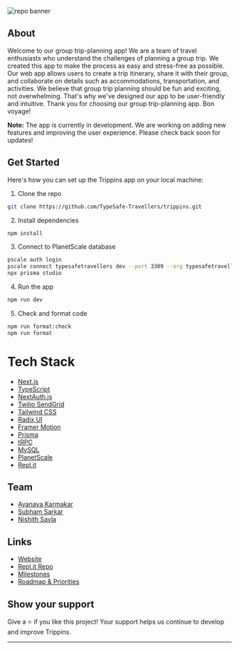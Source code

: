 ![repo banner](https://socialify.git.ci/TypeSafe-Travellers/trippins/image?description=1&font=Raleway&forks=1&issues=1&name=1&pattern=Solid&pulls=1&stargazers=1&theme=Dark)

## About

Welcome to our group trip-planning app! We are a team of travel enthusiasts who understand the challenges of planning a group trip. We created this app to make the process as easy and stress-free as possible. Our web app allows users to create a trip itinerary, share it with their group, and collaborate on details such as accommodations, transportation, and activities. We believe that group trip planning should be fun and exciting, not overwhelming. That's why we've designed our app to be user-friendly and intuitive. Thank you for choosing our group trip-planning app. Bon voyage!

**Note:** The app is currently in development. We are working on adding new features and improving the user experience. Please check back soon for updates!

## Get Started

Here's how you can set up the Trippins app on your local machine:

1. Clone the repo

```bash
git clone https://github.com/TypeSafe-Travellers/trippins.git
```

2. Install dependencies

```bash
npm install
```

3. Connect to PlanetScale database

```bash
pscale auth login
pscale connect typesafetravellers dev --port 3309 --org typesafetravellers
npx prisma studio
```

4. Run the app

```bash
npm run dev
```

5. Check and format code

```bash
npm run format:check
npm run format
```

# Tech Stack

- [Next.js](https://nextjs.org/)
- [TypeScript](https://www.typescriptlang.org/)
- [NextAuth.js](https://next-auth.js.org/)
- [Twilio SendGrid](https://sendgrid.com/)
- [Tailwind CSS](https://tailwindcss.com/)
- [Radix UI](https://www.radix-ui.com/)
- [Framer Motion](https://www.framer.com/motion/)
- [Prisma](https://www.prisma.io/)
- [tRPC](https://trpc.io/)
- [MySQL](https://www.mysql.com/)
- [PlanetScale](https://planetscale.com/)
- [Repl.it](https://replit.com/)

## Team

- [Ayanava Karmakar](https://github.com/AyanavaKarmakar)
- [Subham Sarkar](https://github.com/ssarkar551)
- [Nishith Savla](https://github.com/Nishith-Savla)

## Links

- [Website](https://trippins.ayanavakarmakar.repl.co)
- [Repl.it Repo](https://replit.com/@AyanavaKarmakar/trippins?v=1)
- [Milestones](https://github.com/TypeSafe-Travellers/App/milestones)
- [Roadmap & Priorities](https://github.com/TypeSafe-Travellers/App/projects?query=is%3Aopen)

## Show your support

Give a ⭐️ if you like this project! Your support helps us continue to develop and improve Trippins.

---
